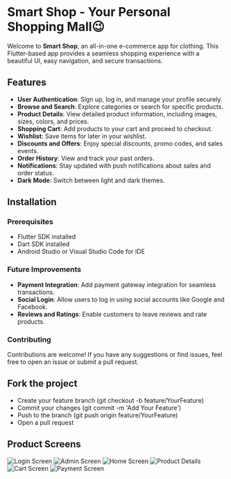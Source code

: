 # Smart Shop - Your Personal Shopping Mall😉

Welcome to **Smart Shop**, an all-in-one e-commerce app for clothing. This Flutter-based app provides a seamless shopping experience with a beautiful UI, easy navigation, and secure transactions.

## Features

- **User Authentication**: Sign up, log in, and manage your profile securely.
- **Browse and Search**: Explore categories or search for specific products.
- **Product Details**: View detailed product information, including images, sizes, colors, and prices.
- **Shopping Cart**: Add products to your cart and proceed to checkout.
- **Wishlist**: Save items for later in your wishlist.
- **Discounts and Offers**: Enjoy special discounts, promo codes, and sales events.
- **Order History**: View and track your past orders.
- **Notifications**: Stay updated with push notifications about sales and order status.
- **Dark Mode**: Switch between light and dark themes.

## Installation

### Prerequisites
- Flutter SDK installed
- Dart SDK installed
- Android Studio or Visual Studio Code for IDE

### Future Improvements

- **Payment Integration**: Add payment gateway integration for seamless transactions.
- **Social Login**: Allow users to log in using social accounts like Google and Facebook.
- **Reviews and Ratings**: Enable customers to leave reviews and rate products.

### Contributing
Contributions are welcome! If you have any suggestions or find issues, feel free to open an issue or submit a pull request.


## Fork the project

- Create your feature branch (git checkout -b feature/YourFeature)
- Commit your changes (git commit -m 'Add Your Feature')
- Push to the branch (git push origin feature/YourFeature)
- Open a pull request

## Product Screens

![Login Screen](/assets/images/login.png) ![Admin Screen](/assets/images/admin.png) ![Home Screen](/assets/images/home.png) 
![Product Details](/assets/images/product.png) ![Cart Screen](/assets/images/shop.png) ![Payment Screen](/assets/images/payment.png)




<!-- ![Login Screen](<img src="/assets/images/login.png" width="200">) ![Admin Screen](<img src="/assets/images/admin.png" width="200">) ![Payment Screen](<img src="/assets/images/payment.png" width="200">) -->
<!-- ![Home Screen](<img src="/assets/images/home.png" width="200">) ![Product Details](<img src="/assets/images/product.png" width="200">) ![Cart Screen](<img src="/assets/images/shop.png" width="200">) -->